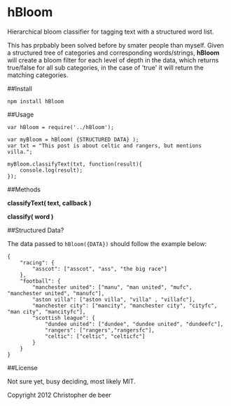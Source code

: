 hBloom
=========
Hierarchical bloom classifier for tagging text with a structured word list.



This has prpbably been solved before by smater people than myself. Given a structured tree of categories and corresponding words/strings, **hBloom** will create a bloom filter for each level of depth in the data, which returns true/false for all sub categories, in the case of 'true' it will return the matching categories.


##Install

	npm install hBloom

##Usage

	var hBloom = require('../hBloom');

	var myBloom = hBloom( {STRUCTURED DATA} );
	var txt = "This post is about celtic and rangers, but mentions villa.";

	myBloom.classifyText(txt, function(result){
		console.log(result);
	});

##Methods

**classifyText( text, callback )**

**classify( word )**


##Structured Data?

The data passed to `hBloom({DATA})` should follow the example below:

	{
		"racing": {
			"asscot": ["asscot", "ass", "the big race"]
		},
		"football": {
			"manchester united": ["manu", "man united", "mufc", "manchester united", "manufc"],
			"aston villa": ["aston villa", "villa" , "villafc"],
			"manchester city": ["mancity", "manchester city", "cityfc", "man city", "mancityfc"],
			"scottish league": {
				"dundee united": ["dundee", "dundee united", "dundeefc"],
				"rangers": ["rangers","rangersfc"],
				"celtic": ["celtic", "celticfc"]
			}
		}
	}

##License

Not sure yet, busy deciding, most likely MIT.
	
Copyright 2012 Christopher de beer